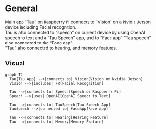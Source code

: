 # General 

Main app “Tau” on Raspberry  Pi connects to “Vision” on a Nvidia Jetson device including Facial recognition.  
Tau is also connected to “speech” on current device by using OpenAI speech to text and a “Tau Speech” app, and to “Face app” “Tau speech” also connected to the “Face app”.  
“Tau” also connected to hearing, and memory features.

## Visual
```mermaid
graph TD
  Tau[Tau App] -->|connects to| Vision[Vision on Nvidia Jetson]
  Vision -->|includes| FR[Facial Recognition]
  
  Tau -->|connects to| Speech[Speech on Raspberry Pi]
  Speech -->|uses| OpenAI[OpenAI Speech to Text]

  Tau -->|connects to| TauSpeech[Tau Speech App]
  TauSpeech -->|connected to| FaceApp[Face App]

  Tau -->|connects to| Hearing[Hearing Feature]
  Tau -->|connects to| Memory[Memory Feature]
```